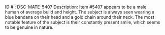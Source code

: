 ID # : DSC-MATE-5407
Description: Item #5407 appears to be a male human of average build and height. The subject is always seen wearing a blue bandana on their head and a gold chain around their neck. The most notable feature of the subject is their constantly present smile, which seems to be genuine in nature.